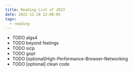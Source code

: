 ```yaml
---
title: Reading List of 2023
date: 2022-12-28 22:06:05
tags:
  - reading
---
```


- TODO algs4
- TODO beyond feelings
- TODO sicp
- TODO gopl
- TODO [optional]High-Performance-Browser-Networking
- TODO [optional] clean code
